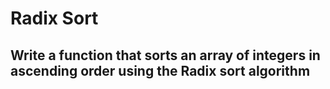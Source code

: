 # Radix Sort
## Write a function that sorts an array of integers in ascending order using the Radix sort algorithm
